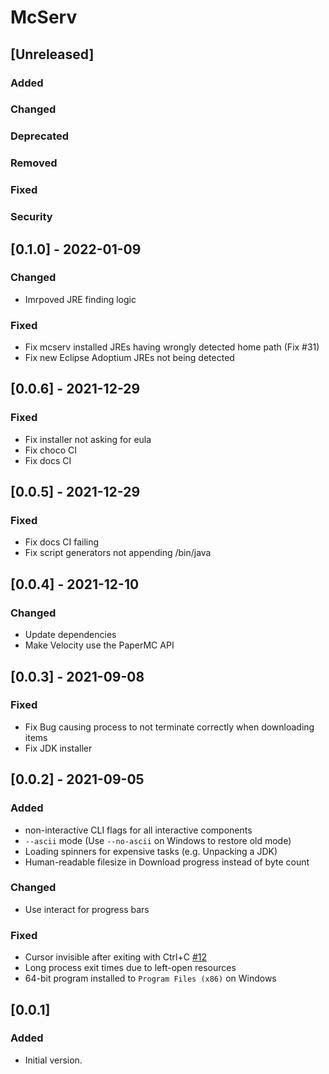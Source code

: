 # McServ

## [Unreleased]
### Added

### Changed

### Deprecated

### Removed

### Fixed

### Security

## [0.1.0] - 2022-01-09
### Changed
- Imrpoved JRE finding logic

### Fixed
- Fix mcserv installed JREs having wrongly detected home path (Fix #31)
- Fix new Eclipse Adoptium JREs not being detected

## [0.0.6] - 2021-12-29
### Fixed
- Fix installer not asking for eula
- Fix choco CI
- Fix docs CI

## [0.0.5] - 2021-12-29
### Fixed
- Fix docs CI failing
- Fix script generators not appending /bin/java

## [0.0.4] - 2021-12-10
### Changed
- Update dependencies
- Make Velocity use the PaperMC API

## [0.0.3] - 2021-09-08
### Fixed
- Fix Bug causing process to not terminate correctly when downloading items
- Fix JDK installer

## [0.0.2] - 2021-09-05
### Added
- non-interactive CLI flags for all interactive components
- `--ascii` mode (Use `--no-ascii` on Windows to restore old mode)
- Loading spinners for expensive tasks (e.g. Unpacking a JDK)
- Human-readable filesize in Download progress instead of byte count

### Changed
- Use interact for progress bars

### Fixed
- Cursor invisible after exiting with Ctrl+C [#12](https://github.com/DRSchlaubi/mcserv/issues/12)
- Long process exit times due to left-open resources
- 64-bit program installed to `Program Files (x86)` on Windows

## [0.0.1]
### Added
- Initial version.